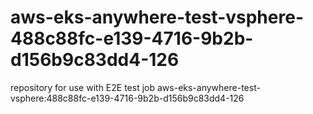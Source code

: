 # aws-eks-anywhere-test-vsphere-488c88fc-e139-4716-9b2b-d156b9c83dd4-126
repository for use with E2E test job aws-eks-anywhere-test-vsphere:488c88fc-e139-4716-9b2b-d156b9c83dd4-126

